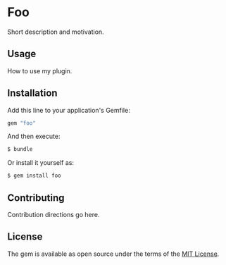 # Foo
Short description and motivation.

## Usage
How to use my plugin.

## Installation
Add this line to your application's Gemfile:

```ruby
gem "foo"
```

And then execute:
```bash
$ bundle
```

Or install it yourself as:
```bash
$ gem install foo
```

## Contributing
Contribution directions go here.

## License
The gem is available as open source under the terms of the [MIT License](https://opensource.org/licenses/MIT).

